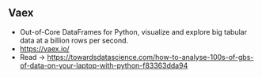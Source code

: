 ## Vaex
* Out-of-Core DataFrames for Python, visualize and explore big tabular data at a billion rows per second. 
* https://vaex.io/
* Read -> https://towardsdatascience.com/how-to-analyse-100s-of-gbs-of-data-on-your-laptop-with-python-f83363dda94